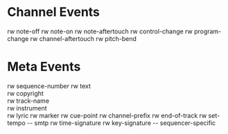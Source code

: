 # Channel Events

rw  note-off
rw  note-on
rw  note-aftertouch
rw  control-change
rw  program-change
rw  channel-aftertouch
rw  pitch-bend

# Meta Events

rw  sequence-number	
rw  text	
rw  copyright	
rw  track-name	
rw  instrument	
rw  lyric
rw  marker
rw  cue-point
rw  channel-prefix
rw  end-of-track
rw  set-tempo
--  smtp
rw  time-signature
rw  key-signature
--  sequencer-specific